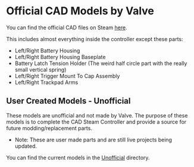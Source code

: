 # Official CAD Models by Valve

You can find the official CAD files on Steam [here](https://store.steampowered.com/news/app/353370/view/3931035846865618326).

This includes almost everything inside the controller except these parts:

* Left/Right Battery Housing
* Left/Right Battery Housing Baseplate
* Battery Latch Tension Holder (The weird half circle part with the really small vertical spring)
* Left/Right Trigger Mount To Cap Assembly
* Left/Right Trackpad Arms

## User Created Models - Unofficial

These models are unofficial and not made by Valve. The purpose of these models is to complete
the CAD Steam Controller and provide a source for future modding/replacement parts. 

* Note: These are user made parts and are still live projects being updated.

You can find the current models in the [Unofficial](./Unofficial) directory.

